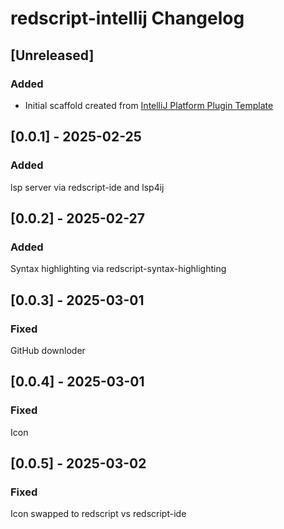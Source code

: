 <!-- Keep a Changelog guide -> https://keepachangelog.com -->

# redscript-intellij Changelog

## [Unreleased]
### Added
- Initial scaffold created from [IntelliJ Platform Plugin Template](https://github.com/JetBrains/intellij-platform-plugin-template)

## [0.0.1] - 2025-02-25
### Added
lsp server via redscript-ide and lsp4ij 

## [0.0.2] - 2025-02-27
### Added
Syntax highlighting via redscript-syntax-highlighting

## [0.0.3] - 2025-03-01
### Fixed
GitHub downloder

## [0.0.4] - 2025-03-01
### Fixed
Icon

## [0.0.5] - 2025-03-02
### Fixed
Icon swapped to redscript vs redscript-ide